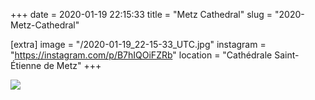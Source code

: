 +++
date = 2020-01-19 22:15:33
title = "Metz Cathedral"
slug = "2020-Metz-Cathedral"

[extra]
image = "/2020-01-19_22-15-33_UTC.jpg"
instagram = "https://instagram.com/p/B7hIQOiFZRb"
location = "Cathédrale Saint-Étienne de Metz"
+++

<img src="/2020-01-19_22-15-33_UTC.jpg" />
